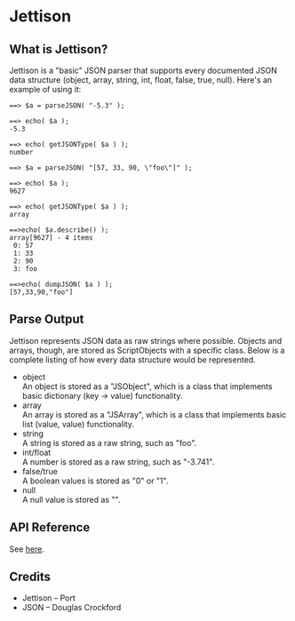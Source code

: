 # Jettison

## What is Jettison?

Jettison is a "basic" JSON parser that supports every documented JSON data structure (object, array, string, int, float, false, true, null). Here's an example of using it:

    ==> $a = parseJSON( "-5.3" );

    ==> echo( $a );
    -5.3

    ==> echo( getJSONType( $a ) );
    number
    
    ==> $a = parseJSON( "[57, 33, 90, \"foo\"]" );

    ==> echo( $a );
    9627

    ==> echo( getJSONType( $a ) );
    array
    
    ==>echo( $a.describe() );
    array[9627] - 4 items
     0: 57
     1: 33
     2: 90
     3: foo
    
    ==>echo( dumpJSON( $a ) );
    [57,33,90,"foo"]

## Parse Output

Jettison represents JSON data as raw strings where possible. Objects and arrays, though, are stored as ScriptObjects with a specific class. Below is a complete listing of how every data structure would be represented.

* object  
An object is stored as a "JSObject", which is a class that implements basic dictionary (key -> value) functionality.
* array  
An array is stored as a "JSArray", which is a class that implements basic list (value, value) functionality.
* string  
A string is stored as a raw string, such as "foo".
* int/float  
A number is stored as a raw string, such as "-3.741".
* false/true  
A boolean values is stored as "0" or "1".
* null  
A null value is stored as "".

## API Reference

See [here](https://rawgit.com/portify/jettison/master/docs/jettison.cs.html).

## Credits

* Jettison – Port
* JSON – Douglas Crockford
